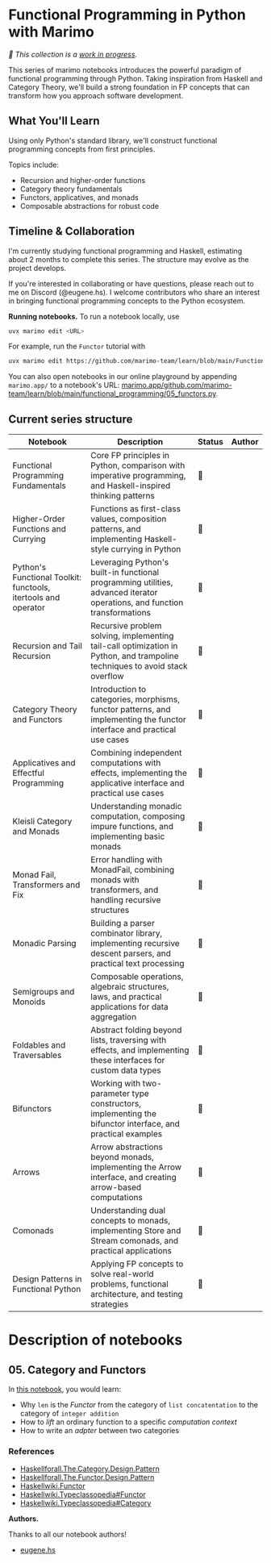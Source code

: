 # Functional Programming in Python with Marimo

_🚧 This collection is a [work in progress](https://github.com/marimo-team/learn/issues/51)._

This series of marimo notebooks introduces the powerful paradigm of functional programming through Python. Taking inspiration from Haskell and Category Theory, we'll build a strong foundation in FP concepts that can transform how you approach software development.

## What You'll Learn

Using only Python's standard library, we'll construct functional programming concepts from first principles.

Topics include:
- Recursion and higher-order functions
- Category theory fundamentals
- Functors, applicatives, and monads
- Composable abstractions for robust code

## Timeline & Collaboration

I'm currently studying functional programming and Haskell, estimating about 2 months to complete this series. The structure may evolve as the project develops.

If you're interested in collaborating or have questions, please reach out to me on Discord (@eugene.hs). I welcome contributors who share an interest in bringing functional programming concepts to the Python ecosystem.

**Running notebooks.** To run a notebook locally, use

```bash
uvx marimo edit <URL>
```

For example, run the `Functor` tutorial with

```bash
uvx marimo edit https://github.com/marimo-team/learn/blob/main/Functional_programming/05_functors.py
```

You can also open notebooks in our online playground by appending `marimo.app/`
to a notebook's URL: [marimo.app/github.com/marimo-team/learn/blob/main/functional_programming/05_functors.py](https://marimo.app/https://github.com/marimo-team/learn/blob/main/functional_programming/05_functors.py).

## Current series structure


| Notebook | Description | Status | Author |
|----------|-------------|--------|--------|
| Functional Programming Fundamentals | Core FP principles in Python, comparison with imperative programming, and Haskell-inspired thinking patterns | 🚧 | |
| Higher-Order Functions and Currying | Functions as first-class values, composition patterns, and implementing Haskell-style currying in Python | 🚧 | |
| Python's Functional Toolkit: functools, itertools and operator | Leveraging Python's built-in functional programming utilities, advanced iterator operations, and function transformations | 🚧 | |
| Recursion and Tail Recursion | Recursive problem solving, implementing tail-call optimization in Python, and trampoline techniques to avoid stack overflow | 🚧 | |
| Category Theory and Functors | Introduction to categories, morphisms, functor patterns, and implementing the functor interface and practical use cases | 🚧 | |
| Applicatives and Effectful Programming | Combining independent computations with effects, implementing the applicative interface and practical use cases | 🚧 | |
| Kleisli Category and Monads | Understanding monadic computation, composing impure functions, and implementing basic monads | 🚧 | |
| Monad Fail, Transformers and Fix | Error handling with MonadFail, combining monads with transformers, and handling recursive structures | 🚧 | |
| Monadic Parsing | Building a parser combinator library, implementing recursive descent parsers, and practical text processing | 🚧 | |
| Semigroups and Monoids | Composable operations, algebraic structures, laws, and practical applications for data aggregation | 🚧 | |
| Foldables and Traversables | Abstract folding beyond lists, traversing with effects, and implementing these interfaces for custom data types | 🚧 | |
| Bifunctors | Working with two-parameter type constructors, implementing the bifunctor interface, and practical examples | 🚧 | |
| Arrows | Arrow abstractions beyond monads, implementing the Arrow interface, and creating arrow-based computations | 🚧 | |
| Comonads | Understanding dual concepts to monads, implementing Store and Stream comonads, and practical applications | 🚧 | |
| Design Patterns in Functional Python | Applying FP concepts to solve real-world problems, functional architecture, and testing strategies | 🚧 | |

# Description of notebooks

## 05. Category and Functors

In [this notebook](https://github.com/marimo-team/learn/blob/main/Functional_programming/05_functors.py), you would learn:

* Why `len` is the *Functor* from the category of `list concatentation` to the category of `integer addition`
* How to *lift* an ordinary function to a specific *computation context*
* How to write an *adpter* between two categories

### References

- [Haskellforall.The.Category.Design.Pattern](https://www.haskellforall.com/2012/08/the-category-design-pattern.html)
- [Haskellforall.The.Functor.Design.Pattern](https://www.haskellforall.com/2012/09/the-functor-design-pattern.html)
- [Haskellwiki.Functor](https://wiki.haskell.org/index.php?title=Functor)
- [Haskellwiki.Typeclassopedia#Functor](https://wiki.haskell.org/index.php?title=Typeclassopedia#Functor)
- [Haskellwiki.Typeclassopedia#Category](https://wiki.haskell.org/index.php?title=Typeclassopedia#Category)

**Authors.**

Thanks to all our notebook authors!

* [eugene.hs](https://github.com/metaboulie)

